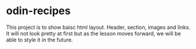 # odin-recipes
This  project is to show baisc html layout.  Header, section, images and links.
It will not look pretty at first but as the lesson moves forward, we will be able to style it in the future.